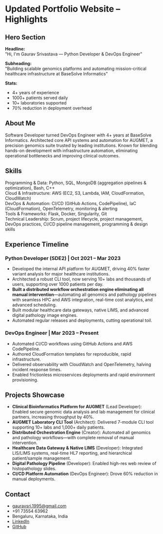 # Updated Portfolio Website – Highlights

## Hero Section

**Headline:**  
"Hi, I'm Gaurav Srivastava — Python Developer & DevOps Engineer"

**Subheading:**  
"Building scalable genomics platforms and automating mission-critical healthcare infrastructure at BaseSolve Informatics"

**Stats:**  
- 4+ years of experience  
- 1000+ patients served daily  
- 10+ laboratories supported  
- 70% reduction in deployment overhead  

## About Me

Software Developer turned DevOps Engineer with 4+ years at BaseSolve Informatics. Architected core API systems and automation for AUGMET, a precision genomics suite trusted by leading institutions. Known for blending hands-on development with infrastructure automation, eliminating operational bottlenecks and improving clinical outcomes.

## Skills

Programming & Data: Python, SQL, MongoDB (aggregation pipelines & optimization), Bash, C++  
Cloud & Infrastructure: AWS (EC2, S3, Lambda, IAM, CloudFormation, CloudWatch)  
DevOps & Automation: CI/CD (GitHub Actions, CodePipeline), IaC (CloudFormation), OpenTelemetry, monitoring & alerting  
Tools & Frameworks: Flask, Docker, Singularity, Git  
Technical Leadership: Scrum, project lifecycle, project management, DevOps practices, CI/CD pipeline management, programming & design skills

## Experience Timeline

### Python Developer (SDE2) | Oct 2021 – Mar 2023

- Developed the internal API platform for AUGMET, driving 40% faster variant analysis for major healthcare institutions.
- Architected a robust CLI tool, now serving 10+ labs and thousands of users, supporting over 1000 patients per day.
- **Built a distributed workflow orchestration engine eliminating all manual intervention**—automating all genomics and pathology pipelines with seamless HPC and AWS integration, real-time cost analytics, and advanced scheduling.
- Built modular healthcare data gateways, native LIMS, and advanced digital pathology image engines.
- Automated regular releases and deployments, cutting operational toil.

### DevOps Engineer | Mar 2023 – Present

- Automated CI/CD workflows using GitHub Actions and AWS CodePipeline.
- Authored CloudFormation templates for reproducible, rapid infrastructure.
- Delivered observability with CloudWatch and OpenTelemetry, halving incident response times.
- Enabled frictionless microservices deployments and rapid environment provisioning.

## Projects Showcase

- **Clinical Bioinformatics Platform for AUGMET** (Lead Developer): Enabled secure genomic data analysis and lab management for clinical partners, increasing throughput by 40%.
- **AUGMET Laboratory CLI Tool** (Architect): Delivered 7-module CLI tool supporting 10+ labs and 1,000+ daily patients.
- **Distributed Orchestration Engine** (Creator): Automated all genomics and pathology workflows—with complete removal of manual intervention.
- **Healthcare Data Gateway & Native LIMS** (Developer): Integrated LIS/LIMS systems, real-time HL7 reporting, and hierarchical patient/sample management.
- **Digital Pathology Pipeline** (Developer): Enabled high-res web review of histopathology slides.
- **CI/CD Platform Automation** (DevOps Engineer): Drove 60% reduction in manual deployments.

## Contact

- gauravsri.1995@gmail.com  
- +91 73554 63962  
- Bengaluru, Karnataka, India  
- [LinkedIn](https://www.linkedin.com/in/mech-srivastava-gaurav/)  
- [GitHub](https://github.com/srivastav-gaurav)
